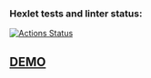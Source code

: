 ### Hexlet tests and linter status:
[![Actions Status](https://github.com/NatashaElistratova/frontend-project-12/actions/workflows/hexlet-check.yml/badge.svg)](https://github.com/NatashaElistratova/frontend-project-12/actions)

## [DEMO](https://my-awesome-chat.onrender.com/)